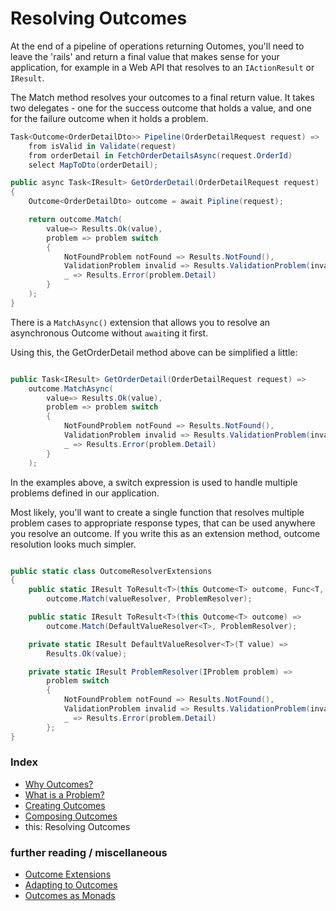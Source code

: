 # Resolving Outcomes

At the end of a pipeline of operations returning Outomes, you'll need to leave the 'rails' and return a final value that makes sense for your application, for example in a Web API that resolves to an `IActionResult` or `IResult`.

The Match method resolves your outcomes to a final return value. It takes two delegates - one for the success outcome that holds a value,
and one for the failure outcome when it holds a problem.

```csharp
Task<Outcome<OrderDetailDto>> Pipeline(OrderDetailRequest request) =>
    from isValid in Validate(request)
    from orderDetail in FetchOrderDetailsAsync(request.OrderId)
    select MapToDto(orderDetail);

public async Task<IResult> GetOrderDetail(OrderDetailRequest request)
{
    Outcome<OrderDetailDto> outcome = await Pipline(request);

    return outcome.Match(
        value=> Results.Ok(value),
        problem => problem switch
        {
            NotFoundProblem notFound => Results.NotFound(),
            ValidationProblem invalid => Results.ValidationProblem(invalid.Message)
            _ => Results.Error(problem.Detail)
        }
    );
}
```

There is a `MatchAsync()` extension that allows you to resolve an asynchronous Outcome without `await`ing it first.

Using this, the GetOrderDetail method above can be simplified a little:

```csharp

public Task<IResult> GetOrderDetail(OrderDetailRequest request) =>
    outcome.MatchAsync(
        value=> Results.Ok(value),
        problem => problem switch
        {
            NotFoundProblem notFound => Results.NotFound(),
            ValidationProblem invalid => Results.ValidationProblem(invalid.Message)
            _ => Results.Error(problem.Detail)
        }
    );
```

In the examples above, a switch expression is used to handle multiple problems defined in our application.

Most likely, you'll want to create a single function that resolves multiple problem cases to appropriate response types,
that can be used anywhere you resolve an outcome. If you write this as an extension method, outcome resolution looks much simpler.

```csharp

public static class OutcomeResolverExtensions
{
    public static IResult ToResult<T>(this Outcome<T> outcome, Func<T, IResult> valueResolver) =>
        outcome.Match(valueResolver, ProblemResolver);

    public static IResult ToResult<T>(this Outcome<T> outcome) =>
        outcome.Match(DefaultValueResolver<T>, ProblemResolver);

    private static IResult DefaultValueResolver<T>(T value) => 
        Results.Ok(value);

    private static IResult ProblemResolver(IProblem problem) =>
        problem switch 
        {
            NotFoundProblem notFound => Results.NotFound(),
            ValidationProblem invalid => Results.ValidationProblem(invalid.Message)
            _ => Results.Error(problem.Detail)
        };
}
```

### Index
- [Why Outcomes?](../readme.md)
- [What is a Problem?](what-is-a-problem.md)
- [Creating Outcomes](creating-outcomes.md)
- [Composing Outcomes](composing-outcomes.md)
- this: Resolving Outcomes

### further reading / miscellaneous
- [Outcome Extensions](outcome-extensions.md)
- [Adapting to Outcomes](outcome-adaptation.md)
- [Outcomes as Monads](outcomes-as-monads.md)
